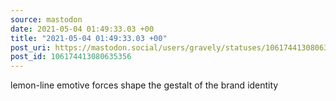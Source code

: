 ```yaml
---
source: mastodon
date: 2021-05-04 01:49:33.03 +00
title: "2021-05-04 01:49:33.03 +00"
post_uri: https://mastodon.social/users/gravely/statuses/106174413080635356
post_id: 106174413080635356
---
```

lemon-line emotive forces shape the gestalt of the brand identity


